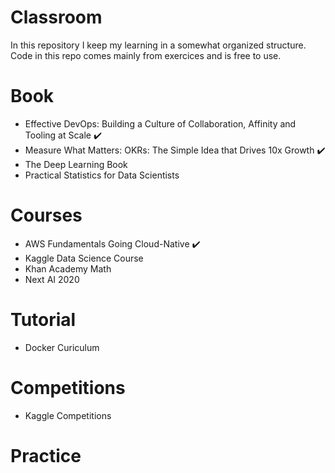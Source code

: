 
# Classroom
In this repository I keep my learning in a somewhat organized structure.
Code in this repo comes mainly from exercices and is free to use.

# Book
- Effective DevOps: Building a Culture of Collaboration, Affinity and Tooling at Scale ✔️
- Measure What Matters: OKRs: The Simple Idea that Drives 10x Growth ✔️
- The Deep Learning Book
- Practical Statistics for Data Scientists

# Courses
- AWS Fundamentals Going Cloud-Native ✔️
- Kaggle Data Science Course
- Khan Academy Math
- Next AI 2020

# Tutorial
- Docker Curiculum

# Competitions
- Kaggle Competitions

# Practice
